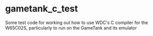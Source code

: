 # gametank_c_test

Some test code for working out how to use WDC's C compiler for the W65C02S,
particularly to run on the GameTank and its emulator